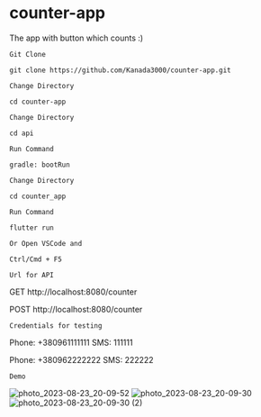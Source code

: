 # counter-app
The app with button which counts :)


`Git Clone`
```
git clone https://github.com/Kanada3000/counter-app.git
```
`Change Directory`
```
cd counter-app
```

`Change Directory`
```
cd api
```
`Run Command`
```
gradle: bootRun
```

`Change Directory`
```
cd counter_app
```

`Run Command`
```
flutter run
```

`Or Open VSCode and`
```
Ctrl/Cmd + F5
```



`Url for API`

GET http://localhost:8080/counter

POST http://localhost:8080/counter



`Credentials for testing`

Phone: +380961111111 SMS: 111111

Phone: +380962222222 SMS: 222222



`Demo`

![photo_2023-08-23_20-09-52](https://github.com/Kanada3000/counter-app/assets/40687761/8be46e07-b8fa-42d5-b7e1-ee8facd787d2)
![photo_2023-08-23_20-09-30](https://github.com/Kanada3000/counter-app/assets/40687761/dc5732ce-a927-453a-9a01-add213cbf792)
![photo_2023-08-23_20-09-30 (2)](https://github.com/Kanada3000/counter-app/assets/40687761/70d23a8a-4b66-44b6-b2e1-6392e3334a88)



